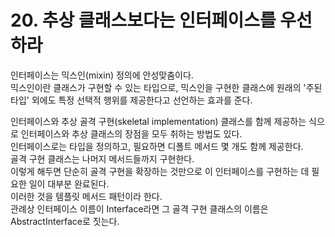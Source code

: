 # 20. 추상 클래스보다는 인터페이스를 우선하라

인터페이스는 믹스인(mixin) 정의에 안성맞춤이다.  
믹스인이란 클래스가 구현할 수 있는 타입으로, 믹스인을 구현한 클래스에 원래의 '주된 타입' 외에도 특정 선택적 행위를 제공한다고 선언하는 효과를 준다.

인터페이스와 추상 골격 구현(skeletal implementation) 클래스를 함께 제공하는 식으로 인터페이스와 추상 클래스의 장점을 모두 취하는 방법도 있다.  
인터페이스로는 타입을 정의하고, 필요하면 디폴트 메서드 몇 개도 함께 제공한다.  
골격 구현 클래스는 나머지 메서드들까지 구현한다.  
이렇게 해두면 단순히 골격 구현을 확장하는 것만으로 이 인터페이스를 구현하는 데 필요한 일이 대부분 완료된다.  
이러한 것을 템플릿 메서드 패턴이라 한다.  
관례상 인터페이스 이름이 Interface라면 그 골격 구현 클래스의 이름은 AbstractInterface로 짓는다.